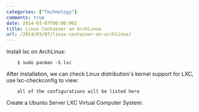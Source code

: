 ```yaml
---
categories: ["Technology"]
comments: true
date: 2014-03-07T00:00:00Z
title: Linux Container on ArchLinux
url: /2014/03/07/linux-container-on-archlinux/
---
```


Install lxc on ArchLinux:<br />

```
	$ sudo pacman -S lxc

```
After installation, we can check Linux distribution's kernel support for LXC, use lxc-checkconfig to view: <br />

```
	all of the configurations will be listed here

```
Create a Ubuntu Server LXC Virtual Computer System: <br />
	
